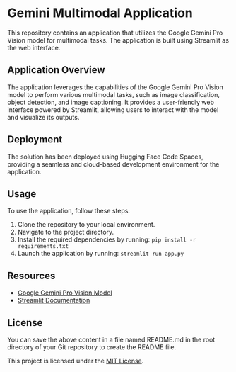 # Gemini Multimodal Application

This repository contains an application that utilizes the Google Gemini Pro Vision model for multimodal tasks. The application is built using Streamlit as the web interface.

## Application Overview

The application leverages the capabilities of the Google Gemini Pro Vision model to perform various multimodal tasks, such as image classification, object detection, and image captioning. It provides a user-friendly web interface powered by Streamlit, allowing users to interact with the model and visualize its outputs.

## Deployment

The solution has been deployed using Hugging Face Code Spaces, providing a seamless and cloud-based development environment for the application.

## Usage

To use the application, follow these steps:

1. Clone the repository to your local environment.
2. Navigate to the project directory.
3. Install the required dependencies by running: `pip install -r requirements.txt`
4. Launch the application by running: `streamlit run app.py`

## Resources

- [Google Gemini Pro Vision Model](https://example.com/gemini-pro-vision)
- [Streamlit Documentation](https://docs.streamlit.io)

## License
You can save the above content in a file named README.md in the root directory of your Git repository to create the README file.

This project is licensed under the [MIT License](LICENSE).
